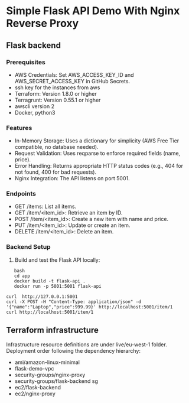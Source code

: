 # Simple Flask API Demo With Nginx Reverse Proxy 


## Flask backend

### Prerequisites 
* AWS Credentials: Set AWS_ACCESS_KEY_ID and AWS_SECRET_ACCESS_KEY in GitHub Secrets.
* ssh key for the instances from aws 
* Terraform: Version 1.8.0 or higher
* Terragrunt: Version 0.55.1 or higher
* awscli version 2
* Docker, python3

### Features
* In-Memory Storage: Uses a dictionary for simplicity (AWS Free Tier compatible, no database needed).
* Request Validation: Uses reqparse to enforce required fields (name, price).
* Error Handling: Returns appropriate HTTP status codes (e.g., 404 for not found, 400 for bad requests).
* Nginx Integration: The API listens on port 5001.

### Endpoints
* GET /items: List all items.
* GET /item/<item_id>: Retrieve an item by ID.
* POST /item/<item_id>: Create a new item with name and price.
* PUT /item/<item_id>: Update or create an item.
* DELETE /item/<item_id>: Delete an item.

### Backend Setup
1. Build and test the Flask API locally:
```
   bash
   cd app
   docker build -t flask-api .
   docker run -p 5001:5001 flask-api

curl  http://127.0.0.1:5001
curl -X POST -H "Content-Type: application/json" -d '{"name":"Laptop","price":999.99}' http://localhost:5001/item/1
curl http://localhost:5001/item/1
```

## Terraform infrastructure
Infrastructure resource definitions are under live/eu-west-1 folder.
Deployment order following the dependency hierarchy: 

* ami/amazon-linux-minimal
* flask-demo-vpc
* security-groups/nginx-proxy
* security-groups/flask-backend sg
* ec2/flask-backend
* ec2/nginx-proxy

